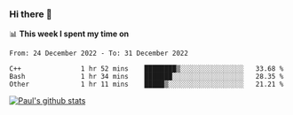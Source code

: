 ### Hi there 👋

📊 **This week I spent my time on**
<!--START_SECTION:waka-->

```text
From: 24 December 2022 - To: 31 December 2022

C++               1 hr 52 mins    ████████▒░░░░░░░░░░░░░░░░   33.68 %
Bash              1 hr 34 mins    ███████░░░░░░░░░░░░░░░░░░   28.35 %
Other             1 hr 11 mins    █████▒░░░░░░░░░░░░░░░░░░░   21.21 %
```

<!--END_SECTION:waka-->


[![Paul's github stats](https://github-readme-stats.vercel.app/api?username=mickeyouyou&theme=dracula&show_icons=true)](https://github.com/anuraghazra/github-readme-stats)
